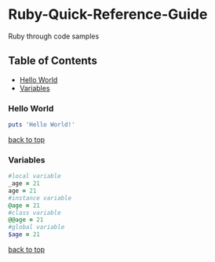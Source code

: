 # Ruby-Quick-Reference-Guide
Ruby through code samples

## Table of Contents
* [Hello World](#hello-world)
* [Variables](#variables)

### Hello World
```ruby
puts 'Hello World!'
```
[back to top](#table-of-contents)


### Variables
```ruby
#local variable
_age = 21
age = 21
#instance variable
@age = 21
#class variable
@@age = 21
#global variable
$age = 21
```
[back to top](#table-of-contents)
